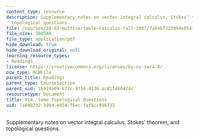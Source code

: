 ```yaml
---
content_type: resource
description: Supplementary notes on vector integral calculus, Stokes' theorem, and
  topological questions.
file: /courses/18-02-multivariable-calculus-fall-2007/7a04b732399de854f5ecfaf8cc996735_topological_ques.pdf
file_size: 300548
file_type: application/pdf
hide_download: true
hide_download_original: null
learning_resource_types:
- Readings
license: https://creativecommons.org/licenses/by-nc-sa/4.0/
ocw_type: OCWFile
parent_title: Readings
parent_type: CourseSection
parent_uid: 16819b09-677c-9716-4136-acd1fd60474c
resourcetype: Document
title: V14. Some Topological Questions
uid: 7a04b732-399d-e854-f5ec-faf8cc996735
---
```

Supplementary notes on vector integral calculus, Stokes' theorem, and topological questions.